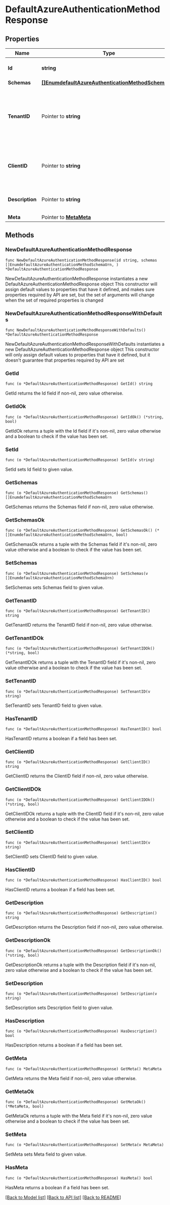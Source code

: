 # DefaultAzureAuthenticationMethodResponse

## Properties

Name | Type | Description | Notes
------------ | ------------- | ------------- | -------------
**Id** | **string** | Name of the Azure Authentication Method | 
**Schemas** | [**[]EnumdefaultAzureAuthenticationMethodSchemaUrn**](EnumdefaultAzureAuthenticationMethodSchemaUrn.md) |  | 
**TenantID** | Pointer to **string** | The tenant ID to use to authenticate. If this is not provided, then it will be obtained from the AZURE_TENANT_ID environment variable. | [optional] 
**ClientID** | Pointer to **string** | The client ID to use to authenticate. If this is not provided, then it will be obtained from the AZURE_CLIENT_ID | [optional] 
**Description** | Pointer to **string** | A description for this Azure Authentication Method | [optional] 
**Meta** | Pointer to [**MetaMeta**](MetaMeta.md) |  | [optional] 

## Methods

### NewDefaultAzureAuthenticationMethodResponse

`func NewDefaultAzureAuthenticationMethodResponse(id string, schemas []EnumdefaultAzureAuthenticationMethodSchemaUrn, ) *DefaultAzureAuthenticationMethodResponse`

NewDefaultAzureAuthenticationMethodResponse instantiates a new DefaultAzureAuthenticationMethodResponse object
This constructor will assign default values to properties that have it defined,
and makes sure properties required by API are set, but the set of arguments
will change when the set of required properties is changed

### NewDefaultAzureAuthenticationMethodResponseWithDefaults

`func NewDefaultAzureAuthenticationMethodResponseWithDefaults() *DefaultAzureAuthenticationMethodResponse`

NewDefaultAzureAuthenticationMethodResponseWithDefaults instantiates a new DefaultAzureAuthenticationMethodResponse object
This constructor will only assign default values to properties that have it defined,
but it doesn't guarantee that properties required by API are set

### GetId

`func (o *DefaultAzureAuthenticationMethodResponse) GetId() string`

GetId returns the Id field if non-nil, zero value otherwise.

### GetIdOk

`func (o *DefaultAzureAuthenticationMethodResponse) GetIdOk() (*string, bool)`

GetIdOk returns a tuple with the Id field if it's non-nil, zero value otherwise
and a boolean to check if the value has been set.

### SetId

`func (o *DefaultAzureAuthenticationMethodResponse) SetId(v string)`

SetId sets Id field to given value.


### GetSchemas

`func (o *DefaultAzureAuthenticationMethodResponse) GetSchemas() []EnumdefaultAzureAuthenticationMethodSchemaUrn`

GetSchemas returns the Schemas field if non-nil, zero value otherwise.

### GetSchemasOk

`func (o *DefaultAzureAuthenticationMethodResponse) GetSchemasOk() (*[]EnumdefaultAzureAuthenticationMethodSchemaUrn, bool)`

GetSchemasOk returns a tuple with the Schemas field if it's non-nil, zero value otherwise
and a boolean to check if the value has been set.

### SetSchemas

`func (o *DefaultAzureAuthenticationMethodResponse) SetSchemas(v []EnumdefaultAzureAuthenticationMethodSchemaUrn)`

SetSchemas sets Schemas field to given value.


### GetTenantID

`func (o *DefaultAzureAuthenticationMethodResponse) GetTenantID() string`

GetTenantID returns the TenantID field if non-nil, zero value otherwise.

### GetTenantIDOk

`func (o *DefaultAzureAuthenticationMethodResponse) GetTenantIDOk() (*string, bool)`

GetTenantIDOk returns a tuple with the TenantID field if it's non-nil, zero value otherwise
and a boolean to check if the value has been set.

### SetTenantID

`func (o *DefaultAzureAuthenticationMethodResponse) SetTenantID(v string)`

SetTenantID sets TenantID field to given value.

### HasTenantID

`func (o *DefaultAzureAuthenticationMethodResponse) HasTenantID() bool`

HasTenantID returns a boolean if a field has been set.

### GetClientID

`func (o *DefaultAzureAuthenticationMethodResponse) GetClientID() string`

GetClientID returns the ClientID field if non-nil, zero value otherwise.

### GetClientIDOk

`func (o *DefaultAzureAuthenticationMethodResponse) GetClientIDOk() (*string, bool)`

GetClientIDOk returns a tuple with the ClientID field if it's non-nil, zero value otherwise
and a boolean to check if the value has been set.

### SetClientID

`func (o *DefaultAzureAuthenticationMethodResponse) SetClientID(v string)`

SetClientID sets ClientID field to given value.

### HasClientID

`func (o *DefaultAzureAuthenticationMethodResponse) HasClientID() bool`

HasClientID returns a boolean if a field has been set.

### GetDescription

`func (o *DefaultAzureAuthenticationMethodResponse) GetDescription() string`

GetDescription returns the Description field if non-nil, zero value otherwise.

### GetDescriptionOk

`func (o *DefaultAzureAuthenticationMethodResponse) GetDescriptionOk() (*string, bool)`

GetDescriptionOk returns a tuple with the Description field if it's non-nil, zero value otherwise
and a boolean to check if the value has been set.

### SetDescription

`func (o *DefaultAzureAuthenticationMethodResponse) SetDescription(v string)`

SetDescription sets Description field to given value.

### HasDescription

`func (o *DefaultAzureAuthenticationMethodResponse) HasDescription() bool`

HasDescription returns a boolean if a field has been set.

### GetMeta

`func (o *DefaultAzureAuthenticationMethodResponse) GetMeta() MetaMeta`

GetMeta returns the Meta field if non-nil, zero value otherwise.

### GetMetaOk

`func (o *DefaultAzureAuthenticationMethodResponse) GetMetaOk() (*MetaMeta, bool)`

GetMetaOk returns a tuple with the Meta field if it's non-nil, zero value otherwise
and a boolean to check if the value has been set.

### SetMeta

`func (o *DefaultAzureAuthenticationMethodResponse) SetMeta(v MetaMeta)`

SetMeta sets Meta field to given value.

### HasMeta

`func (o *DefaultAzureAuthenticationMethodResponse) HasMeta() bool`

HasMeta returns a boolean if a field has been set.


[[Back to Model list]](../README.md#documentation-for-models) [[Back to API list]](../README.md#documentation-for-api-endpoints) [[Back to README]](../README.md)



